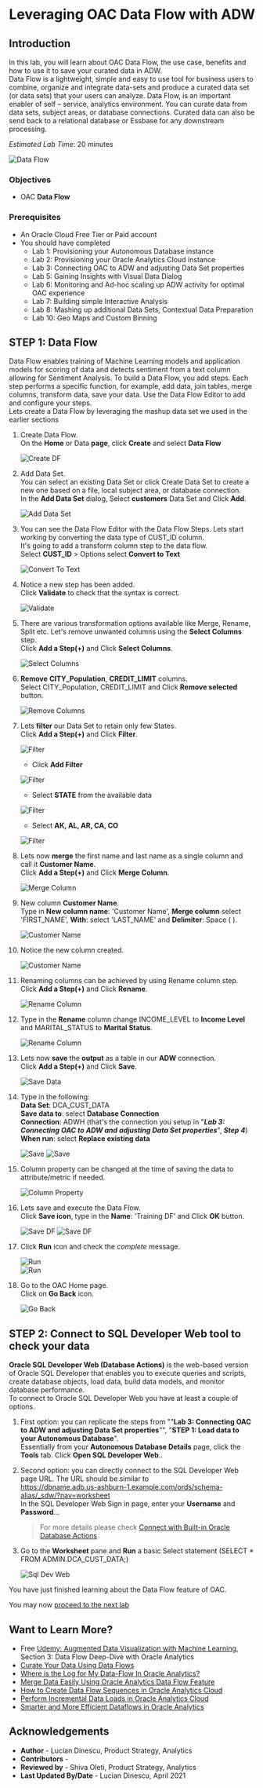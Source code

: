 # Leveraging OAC Data Flow with ADW

## Introduction

In this lab, you will learn about OAC Data Flow, the use case, benefits and how to use it to save your curated data in ADW.  
Data Flow is a lightweight, simple and easy to use tool for business users to combine, organize and integrate data-sets and produce a curated data set (or data sets) that your users can analyze.
Data Flow, is an important enabler of self – service, analytics environment.
You can curate data from data sets, subject areas, or database connections.
Curated data can also be send back to a relational database or Essbase for any downstream processing.

_Estimated Lab Time_: 20 minutes

![Data Flow](../data-flows/images/data-flows.png)

### Objectives

* OAC **Data Flow**

### Prerequisites

* An Oracle Cloud Free Tier or Paid account
* You should have completed  
    * Lab 1: Provisioning your Autonomous Database instance
    * Lab 2: Provisioning your Oracle Analytics Cloud instance
    * Lab 3: Connecting OAC to ADW and adjusting Data Set properties
    * Lab 5: Gaining Insights with Visual Data Dialog
    * Lab 6: Monitoring and Ad-hoc scaling up ADW activity for optimal OAC experience
    * Lab 7: Building simple Interactive Analysis
    * Lab 8: Mashing up additional Data Sets, Contextual Data Preparation
    * Lab 10: Geo Maps and Custom Binning

## **STEP 1**: Data Flow

Data Flow enables training of Machine Learning models and application models for scoring of data and detects sentiment from a text column allowing for Sentiment Analysis.
To build a Data Flow, you add steps. Each step performs a specific function, for example, add data, join tables, merge columns, transform data, save your data. Use the Data Flow Editor to add and configure your steps.  
Lets create a Data Flow by leveraging the mashup data set we used in the earlier sections

1.  Create Data Flow.  
On the **Home** or Data **page**, click **Create** and select **Data Flow**

    ![Create DF](../data-flows/images/createdfsmall.png)

2.  Add Data Set.  
You can select an existing Data Set or click Create Data Set to create a new one based on a file, local subject area, or database connection.  
In the **Add Data Set** dialog, Select **customers** Data Set and Click **Add**.

    ![Add Data Set](../data-flows/images/createdf2small.png)


3.  You can see the Data Flow Editor with the Data Flow Steps. Lets start working by converting the data type of CUST\_ID column.  
It's going to add a transform column step to the data flow.  
Select **CUST\_ID** > Options select **Convert to Text**

    ![Convert To Text](../data-flows/images/custidtotext2.png)

4.  Notice a new step has been added.  
Click **Validate** to check that the syntax is correct.

    ![Validate](../data-flows/images/custidtotext3.png)

5.  There are various transformation options available like Merge, Rename, Split etc. Let's remove unwanted columns using the **Select Columns** step.  
Click **Add a Step(+)** and Click **Select Columns**.

    ![Select Columns](../data-flows/images/addstep-selectcolumns.png)

6.  **Remove** **CITY\_Population**, **CREDIT\_LIMIT** columns.  
Select CITY\_Population, CREDIT\_LIMIT and Click **Remove selected** button.

    ![Remove Columns](../data-flows/images/selectcolumnremoveselected.png)

7.  Lets **filter** our Data Set to retain only few States.  
Click **Add a Step(+)** and Click **Filter**.

    ![Filter](../data-flows/images/addfilter.png)
    * Click **Add Filter**

     ![Filter](../data-flows/images/addfilter2.png)

    * Select **STATE** from the available data

     ![Filter](../data-flows/images/addfilter3.png)

    * Select **AK, AL, AR, CA, CO**

     ![Filter](../data-flows/images/addfilter4.png)

8.  Lets now **merge** the first name and last name as a single column and call it **Customer Name**.  
Click **Add a Step(+)** and Click **Merge Column**.

    ![Merge Column](../data-flows/images/mergecolumn.png)

9.  New column **Customer Name**.  
Type in **New column name**: 'Customer Name', **Merge column** select 'FIRST\_NAME', **With**: select 'LAST\_NAME' and **Delimiter**: Space ( ).

    ![Customer Name](../data-flows/images/customername.png)

10.  Notice the new column created.

     ![Customer Name](../data-flows/images/mergecolumncustomername2.png)

11.  Renaming columns can be achieved by using Rename column step.  
Click **Add a Step(+)** and Click **Rename**.

     ![Rename Column](../data-flows/images/renamecolumn.png)

12.  Type in the **Rename** column change INCOME\_LEVEL to **Income Level** and MARITAL\_STATUS to **Marital Status**.  

     ![Rename Column](../data-flows/images/renamecolumn2.png)

13. Lets now **save** the **output** as a table in our **ADW** connection.  
Click **Add a Step(+)** and Click **Save**.

     ![Save Data](../data-flows/images/savedata.png)

14. Type in the following:  
**Data Set**: DCA\_CUST\_DATA  
**Save data to**: select **Database Connection**  
**Connection**: ADWH (that's the connection you setup in "**_Lab 3: Connecting OAC to ADW and adjusting Data Set properties_**", **_Step 4_**)  
**When run**: select **Replace existing data**

     ![Save](../data-flows/images/savedata2small.png)
     ![Save](../data-flows/images/savedata3small.png)

15.  Column property can be changed at the time of saving the data to attribute/metric if needed.

     ![Column Property](../data-flows/images/savedata4small.png)

16.  Lets save and execute the Data Flow.  
Click **Save icon**, type in the **Name**: 'Training DF' and Click **OK** button.

     ![Save DF](../data-flows/images/savedataflowsmall.png)
     ![Save DF](../data-flows/images/savedataflow2small.png)

17.  Click **Run** icon and check the _complete_ message.

     ![Run](../data-flows/images/rundataflowsmall.png)  
     ![Run](../data-flows/images/rundataflow2.png)

18.  Go to the OAC Home page.  
Click on **Go Back** icon.

     ![Go Back](../data-flows/images/gobacksmall.png)

## **STEP 2**: Connect to SQL Developer Web tool to check your data

**Oracle SQL Developer Web (Database Actions)** is the web-based version of Oracle SQL Developer that enables you to execute queries and scripts, create database objects, load data, build data models, and monitor database performance.  
To connect to Oracle SQL Developer Web you have at least a couple of options.

1.  First option: you can replicate the steps from ""**Lab 3: Connecting OAC to ADW and adjusting Data Set properties**"", "**STEP 1: Load data to your Autonomous Database**".  
Essentially from your **Autonomous Database Details** page, click the **Tools** tab. Click **Open SQL Developer Web**..

2.  Second option: you can directly connect to the SQL Developer Web page URL. The URL should be similar to  
<https://dbname.adb.us-ashburn-1.example.com/ords/schema-alias/_sdw/?nav=worksheet>  
In the SQL Developer Web Sign in page, enter your **Username** and **Password**...
    > For more details please check [Connect with Built-in Oracle Database Actions](https://docs.oracle.com/en/cloud/paas/autonomous-database/adbsa/sql-developer-web.html#GUID-102845D9-6855-4944-8937-5C688939610F)

3.  Go to the **Worksheet** pane and **Run** a basic Select statement (SELECT * FROM ADMIN.DCA\_CUST\_DATA;)

    ![Sql Dev Web](../data-flows/images/sqldev-web.png)


You have just finished learning about the Data Flow feature of OAC.

You may now [proceed to the next lab](#next)

## Want to Learn More?

* Free [Udemy: Augmented Data Visualization with Machine Learning](https://www.udemy.com/machinelearning-analytics/), Section 3: Data Flow Deep-Dive with Oracle Analytics  
* [Curate Your Data Using Data Flows](https://docs.oracle.com/en/cloud/paas/analytics-cloud/acubi/curate-your-data-using-data-flows.html)
* [Where is the Log for My Data-Flow In Oracle Analytics?](https://blogs.oracle.com/analytics/where-is-the-log-for-my-data-flow-in-oracle-analytics)
* [Merge Data Easily Using Oracle Analytics Data Flow Feature](https://blogs.oracle.com/analytics/merge-data-easily-using-oracle-analytics-data-flow-feature)
* [How to Create Data Flow Sequences in Oracle Analytics Cloud](https://blogs.oracle.com/cloud-platform/how-to-create-data-flow-sequences-in-oracle-analytics-cloud)
* [Perform Incremental Data Loads in Oracle Analytics Cloud](https://blogs.oracle.com/analytics/perform-incremental-data-loads-in-oracle-analytics-cloud)
* [Smarter and More Efficient Dataflows in Oracle Analytics](https://blogs.oracle.com/analytics/smarter-and-more-efficient-dataflows-in-oracle-analytics)

## **Acknowledgements**

- **Author** - Lucian Dinescu, Product Strategy, Analytics
- **Contributors** -
- **Reviewed by** - Shiva Oleti, Product Strategy, Analytics
- **Last Updated By/Date** - Lucian Dinescu, April 2021